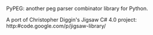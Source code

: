 PyPEG: another peg parser combinator library for Python.

A port of Christopher Diggin's Jigsaw C# 4.0 project:
http:#code.google.com/p/jigsaw-library/
